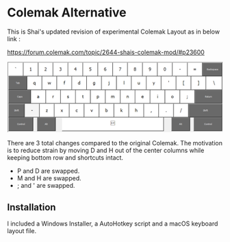 # Colemak Alternative

This is Shai's updated revision of experimental Colemak Layout as in below link :

https://forum.colemak.com/topic/2644-shais-colemak-mod/#p23600

![alt text](ColemakAlternativeLayout.PNG)

There are 3 total changes compared to the original Colemak. The motivation is to reduce strain by moving D and H out of the center columns while keeping bottom row and shortcuts intact.

- P and D are swapped.
- M and H are swapped.
- ; and ' are swapped.

## Installation
I included a Windows Installer, a AutoHotkey script and a macOS keyboard layout file.
